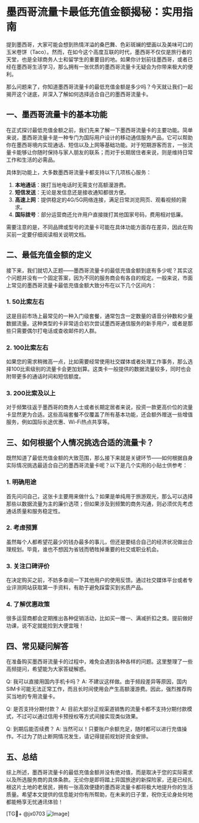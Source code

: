 # 墨西哥流量卡最低充值金额揭秘：实用指南

提到墨西哥，大家可能会想到热情洋溢的桑巴舞、色彩斑斓的壁画以及美味可口的玉米卷饼（Taco）。然而，在如今这个高度互联的时代，墨西哥不仅仅是旅行者的天堂，也是全球商务人士和留学生的重要目的地。如果你计划前往墨西哥，或者已经在墨西哥生活学习，那么拥有一张优质的墨西哥流量卡无疑会为你带来极大的便利。

那么问题来了，你知道墨西哥流量卡的最低充值金额是多少吗？今天就让我们一起揭开这个谜底，并深入了解如何选择适合自己的墨西哥流量卡。

## 一、墨西哥流量卡的基本功能

在正式探讨最低充值金额之前，我们先来了解一下墨西哥流量卡的主要功能。简单来说，墨西哥流量卡是一种专门为国际用户设计的移动通信服务产品，它可以帮助你在墨西哥境内实现通话、短信以及上网等基础功能。对于短期游客而言，一张流量卡能够让你随时保持与家人朋友的联系；而对于长期居住者来说，则是维持日常工作和生活的必需品。

具体到功能上，大多数墨西哥流量卡都支持以下几项核心服务：
1. **本地通话**：拨打当地电话时无需支付高额漫游费。
2. **短信发送**：无论是发信息还是接收通知都很方便。
3. **高速上网**：提供稳定的4G/5G网络连接，满足日常浏览网页、观看视频的需求。
4. **国际拨号**：部分运营商还允许用户直接拨打其他国家号码，费用相对低廉。

需要注意的是，不同品牌或型号的流量卡可能在具体功能方面存在差异，因此在购买前一定要仔细阅读相关说明文档。

## 二、最低充值金额的定义

接下来，我们就切入正题——墨西哥流量卡的最低充值金额到底有多少呢？其实这个问题并没有一个固定答案，因为不同的服务商会有各自的规定。一般来说，市面上常见的墨西哥流量卡最低充值金额大致分布在以下几个区间内：

### 1. **50比索左右**
这是目前市场上最常见的一种入门级套餐，通常包含一定数量的语音分钟数和少量数据流量。这种类型的卡非常适合初次尝试墨西哥通信服务的新手用户，或者是那些只需要偶尔打电话或查收邮件的人群。

### 2. **100比索左右**
如果您的需求稍微高一点，比如需要经常使用社交媒体或者处理工作事务，那么选择100比索级别的流量卡会更加划算。这类卡一般提供的数据流量较多，同时也会附带更多的通话时间和短信额度。

### 3. **200比索及以上**
对于频繁往返于墨西哥的商务人士或者长期定居者来说，投资一款更高价位的流量卡显然更为合适。这些高端套餐不仅覆盖了所有基本功能，还会额外赠送一些增值服务，例如国际长途优惠、Wi-Fi热点共享等。

## 三、如何根据个人情况挑选合适的流量卡？

既然知道了最低充值金额的大致范围，那么接下来就是关键环节——如何根据自身实际情况挑选最适合自己的墨西哥流量卡呢？以下是几个实用的小贴士供参考：

### 1. 明确用途
首先问问自己，这张卡主要用来做什么？如果是单纯用于旅游观光，那么可以选择那些以数据流量为主的廉价选项；但如果涉及到频繁的商务沟通，则必须优先考虑通话质量和服务稳定性。

### 2. 考虑预算
虽然每个人都希望花最少的钱办最多的事儿，但还是要结合自己的经济状况做出合理规划。毕竟，谁也不想因为省钱而牺牲掉重要的社交或职业机会。

### 3. 关注口碑评价
在决定购买之前，不妨多查阅一下其他用户的使用反馈。通过社交媒体平台或者专业评测网站获取第一手资料，有助于避免踩雷买到劣质产品。

### 4. 了解优惠政策
很多运营商都会定期推出各种促销活动，比如买一赠一、满减折扣之类。提前做好功课，说不定就能捡到大便宜哦！

## 四、常见疑问解答

在准备购买墨西哥流量卡的过程中，难免会遇到各种各样的问题。这里整理了一些高频提问，希望能为大家答疑解惑。

Q: 我可以直接用国内手机卡吗？
A: 不建议这样做。由于频段差异等原因，国内SIM卡可能无法正常工作，而且长时间使用会产生高额漫游费。因此，强烈推荐购买当地的专用流量卡。

Q: 是否支持分期付款？
A: 目前大部分正规渠道销售的流量卡都不支持分期付款模式，不过可以通过信用卡预授权等方式间接实现类似效果。

Q: 到期后能否续费？
A: 当然可以！只要账户余额充足，随时都可以进行充值操作。不过为了防止断网情况发生，请记得提前规划好资金安排。

## 五、总结

综上所述，墨西哥流量卡的最低充值金额并没有绝对值，而是取决于您的实际需求以及所选服务商的具体条款。无论你是即将踏上异国旅途的新探险家，还是已经扎根这片土地的老居民，拥有一张高效便捷的墨西哥流量卡都将极大地提升你的生活质量。希望本文提供的信息能对你有所帮助，在未来的日子里，祝你无论身处何地都能畅享无忧通讯体验！

[TG💪+ @jx0703 ![Image](https://github.com/user-attachments/assets/dbca1d08-cadb-493c-b0ec-ad6f7a83f270)]